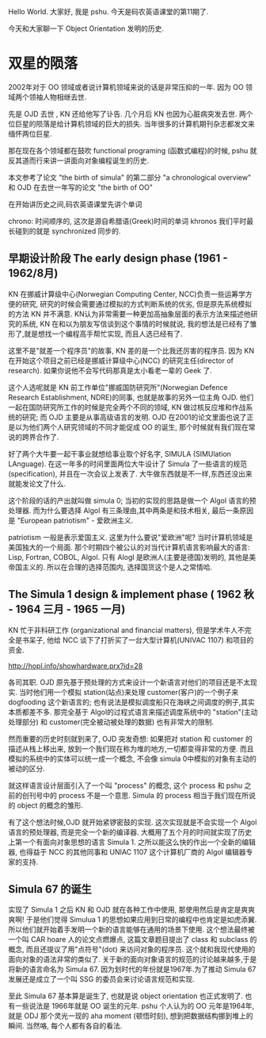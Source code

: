 

Hello World. 大家好, 我是 pshu. 今天是码农英语课堂的第11期了.


今天和大家聊一下 Object Orientation 发明的历史.


# 双星的陨落

2002年对于 OO 领域或者说计算机领域来说的话是非常压抑的一年. 因为 OO 领域两个领袖人物相继去世.

先是 OJD 去世 , KN 还给他写了讣告. 几个月后 KN 也因为心脏病突发去世. 两个位巨星的陨落是给计算机领域的巨大的损失. 当年很多的计算机期刊杂志都发文来缅怀两位巨星.

那在现在各个领域都在鼓吹 functional programing (函数式编程)的时候, pshu 就反其道而行来讲一讲面向对象编程诞生的历史.

本文参考了论文 "the birth of simula" 的第二部分 "a chronological overview" 和 OJD 在去世一年写的论文 "the birth of OO"

在开始讲历史之间,码农英语课堂先讲个单词

chrono: 时间顺序的, 这次是源自希腊语(Greek)时间的单词 khronos
我们平时最长碰到的就是  synchronized 同步的.


## 早期设计阶段 The early design phase (1961 - 1962/8月)

KN 在挪威计算级中心(Norwegian Computing Center, NCC)负责一些运筹学方便的研究, 研究的时候会需要通过模拟的方式判断系统的优劣, 但是原先系统模拟的方法 KN 并不满意. KN认为非常需要一种更加高抽象层面的表示方法来描述他研究的系统, KN 在和以为朋友写信谈到这个事情的时候就说, 我的想法是已经有了雏形了,就是想找一个编程高手帮忙实现, 而且人选已经有了.

这里不是"就差一个程序员"的故事, KN 差的是一个比我还厉害的程序员. 因为 KN 在开始这个项目之前已经是挪威计算级中心(NCC) 的研究主任(director of research). 如果你说他不会写代码那真是太小看老一辈的 Geek 了.

这个人选呢就是 KN 前工作单位"挪威国防研究所"(Norwegian Defence Research Establishment, NDRE)的同事, 也就是故事的另外一位主角 OJD. 他们一起在国防研究所工作的时候是完全两个不同的领域, KN 做过核反应堆和作战系统的研究; 而 OJD 主要是从事高级语言的发明. OJD 在2001的论文里面也说了正是以为他们两个人研究领域的不同才能促成 OO 的诞生, 那个时候就有我们现在常说的跨界合作了.

好了两个大牛要一起干事业就想给事业取个好名字, SIMULA (SIMUlation LAnguage). 在这一年多的时间里面两位大牛设计了 Simula 了一些语言的规范(specification), 并且在一次会议上发表了. 大牛做东西就是不一样,东西还没出来就能发论文了什么.

这个阶段的话的产出就叫做 simula 0; 当初的实现的思路是做一个 Algol 语言的预处理器. 而为什么要选择 Algol 有三条理由,其中两条是和技术相关, 最后一条原因是 "European patriotism" - 爱欧洲主义.

patriotism 一般是表示爱国主义. 这里为什么要说"爱欧洲"呢? 当时计算机领域是美国独大的一个局面. 那个时期四个被公认的对当代计算机语言影响最大的语言: Lisp, Fortran, COBOL, Algol. 只有 Alogl 是欧洲人(主要是德国)发明的, 其他是美帝国主义的. 所以在合理的选择范围内, 选择国货这个是人之常情哈.







## The Simula 1 design & implement phase ( 1962 秋 - 1964 三月 - 1965 一月)

KN 忙于非科研工作 (organizational and financial matters), 但是学术牛人不完全是书呆子, 他给 NCC 谈下了打折买了一台大型计算机(UNIVAC 1107) 和项目的资金.

http://hopl.info/showhardware.prx?id=28

各司其职.
OJD 原先基于预处理的方式来设计一个新语言对他们的项目还是不太现实. 当时他们用一个模拟 station(站点)来处理 customer(客户)的一个例子来 dogfooding 这个新语言的; 也有说法是模拟调度船只在海峡之间调度的例子,其实本质都差不多. 那完全基于 Algol的过程式语言来描述调度系统中的 "station"(主动处理部分) 和 customer(完全被动被处理的数据) 也有非常大的限制.

然而重要的历史时刻就到来了, OJD 突发奇想:
如果把对 station 和 customer 的描述从栈上移出来, 放到一个我们现在称为堆的地方,一切都变得非常的方便. 而且模拟的系统中的实体可以统一成一个概念, 不会像 simula 0中模拟的对象有主动的被动的区分.

就这样语言设计层面引入了一个叫 "process" 的概念, 这个 process 和 pshu 之前的创刊号中的 process 不是一个意思. Simula 的 process 相当于我们现在所说的 object 的概念的雏形.

有了这个想法时候,OJD 就开始紧锣密鼓的实现. 这次实现就是不会实现一个 Algol 语言的预处理器, 而是完全一个新的编译器. 大概用了五个月的时间就实现了历史上第一个有面向对象思想的语言 Simula 1. 之所以能这么快的作出一个全新的编辑器, 也得益于 NCC 的其他同事和 UNIAC 1107 这个计算机厂商的 Algol 编辑器专家的支持.

## Simula 67 的诞生

实现了 Simula 1 之后 KN 和 OJD 就在各种工作中使用, 那使用然后是肯定是爽爽爽啊! 于是他们觉得 Simulua 1 的思想如果应用到日常的编程中也肯定是如虎添翼. 所以他们就开始着手发明一个新的语言能够在通用的场景下使用. 这个想法最终被一个叫 CAR hoare 人的论文点燃爆点, 这篇文章题目提出了 class 和 subclass 的概念, 而且还提议了用"点符号"(dot) 来访问对象的程序员. 这个就和我现代使用的面向对象的语法非常的类似了. 关于新的面向对象语言的规范的讨论越来越多,于是将新的语言命名为 Simula 67. 因为划时代的年份就是1967年.为了推动 Simula 67发展还是成立了一个叫 SSG 的委员会来讨论语言规范和实现.

至此 Simula 67 基本算是诞生了, 也就是说 object orientation 也正式发明了. 也有一些说法是 1966年就是 OO 诞生的元年. pshu 个人认为的 OO 元年是1964年, 就是 ODJ 那个灵光一现的 aha moment (顿悟时刻), 想到把数据结构挪到堆上的瞬间. 当然咯, 每个人都有各自的看法.








